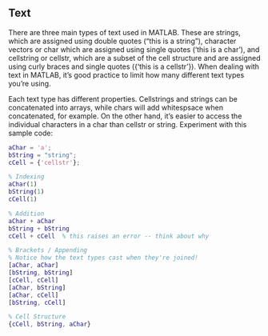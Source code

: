 ## Text 
There are three main types of text used in MATLAB. 
These are strings, which are assigned using double quotes (“this is a string”), character vectors or char which are assigned using single quotes (‘this is a char’), and cellstring or cellstr, which are a subset of the cell structure and are assigned using curly braces and single quotes ({‘this is a cellstr’}). 
When dealing with text in MATLAB, it’s good practice to limit how many different text types you’re using. 

Each text type has different properties. Cellstrings and strings can be concatenated into arrays, while chars will add whitespsace when concatenated, for example. 
On the other hand, it’s easier to access the individual characters in a char than cellstr or string. 
Experiment with this sample code:
```matlab
aChar = 'a';
bString = "string";
cCell = {'cellstr'};

% Indexing
aChar(1)
bString(1)
cCell(1)

% Addition
aChar + aChar
bString + bString
cCell + cCell  % this raises an error -- think about why

% Brackets / Appending
% Notice how the text types cast when they're joined!
[aChar, aChar]
[bString, bString]
[cCell, cCell]
[aChar, bString]
[aChar, cCell]
[bString, cCell]

% Cell Structure
{cCell, bString, aChar}

```
